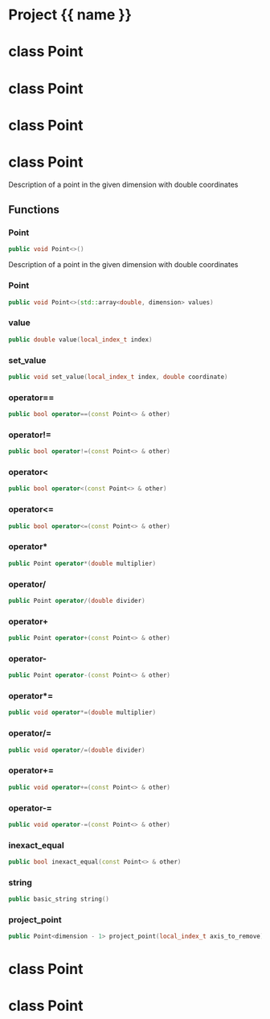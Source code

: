 <script setup>
import {useRoute} from 'vitepress'
const {path} = useRoute()
const tokens = path.split('/')
const words = tokens[2].split('-');
for (let i = 0; i < words.length; i++) {
    words[i] = words[i].charAt(0).toUpperCase() + words[i].slice(1);
    words[i] = words[i].replace('geode', 'Geode')
}
const name = words.join('-');
</script>
# Project {{ name }}

# class Point


# class Point


# class Point


# class Point


 Description of a point in the given dimension with double coordinates



## Functions

### Point

```cpp
public void Point<>()
```


 Description of a point in the given dimension with double coordinates

### Point

```cpp
public void Point<>(std::array<double, dimension> values)
```


### value

```cpp
public double value(local_index_t index)
```


### set_value

```cpp
public void set_value(local_index_t index, double coordinate)
```


### operator==

```cpp
public bool operator==(const Point<> & other)
```


### operator!=

```cpp
public bool operator!=(const Point<> & other)
```


### operator<

```cpp
public bool operator<(const Point<> & other)
```


### operator<=

```cpp
public bool operator<=(const Point<> & other)
```


### operator*

```cpp
public Point operator*(double multiplier)
```


### operator/

```cpp
public Point operator/(double divider)
```


### operator+

```cpp
public Point operator+(const Point<> & other)
```


### operator-

```cpp
public Point operator-(const Point<> & other)
```


### operator*=

```cpp
public void operator*=(double multiplier)
```


### operator/=

```cpp
public void operator/=(double divider)
```


### operator+=

```cpp
public void operator+=(const Point<> & other)
```


### operator-=

```cpp
public void operator-=(const Point<> & other)
```


### inexact_equal

```cpp
public bool inexact_equal(const Point<> & other)
```


### string

```cpp
public basic_string string()
```


### project_point

```cpp
public Point<dimension - 1> project_point(local_index_t axis_to_remove)
```




# class Point


# class Point


